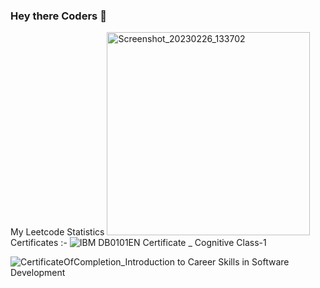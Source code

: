 ### Hey there Coders 👋
My Leetcode Statistics
<img width="325" alt="Screenshot_20230226_133702" src="https://user-images.githubusercontent.com/104620107/221412536-2614e1e6-7614-4ce6-bb9a-fa057d6fe851.png">
Certificates :-
![IBM DB0101EN Certificate _ Cognitive Class-1](https://user-images.githubusercontent.com/104620107/221412767-06042dd9-2a98-49d7-b0c1-5029e1ba51eb.jpg)

![CertificateOfCompletion_Introduction to Career Skills in Software Development](https://user-images.githubusercontent.com/104620107/221412884-be714dc4-94f7-44ce-8964-418e7d0f8a1a.jpg)


<!--
**Shashank-singh2002/Shashank-singh2002** is a ✨ _special_ ✨ repository because its `README.md` (this file) appears on your GitHub profile.

Here are some ideas to get you started:

- 🔭 I’m currently working on an application that tells ONE REP MAX of a person.
- 🌱 I’m currently learning JDBC.
- 👯 I’m looking to collaborate on JAVA BACKEND.
- 🤔 I’m looking for help with ...
- 💬 Ask me about JAVA related problems.
- 📫 How to reach me: https://www.linkedin.com/in/shashank-singh-4675a9202/
- 😄 Pronouns: ...
- ⚡ Fun fact: 
-->

